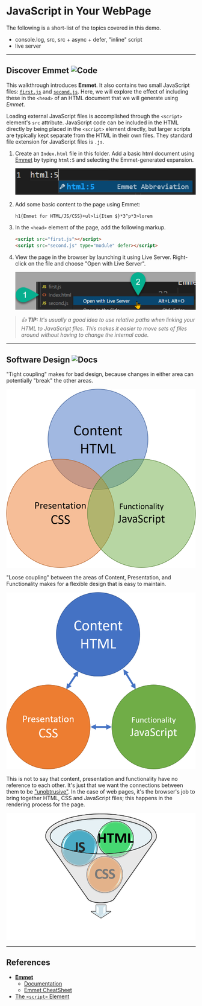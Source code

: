 # JavaScript in Your WebPage

The following is a short-list of the topics covered in this demo.

- console.log, src, src + async + defer, "inline" script
- live server

----

## Discover Emmet  ![Code](https://img.shields.io/badge/Code%20Status-Walkthrough-blueviolet?logo=Visual%20Studio%20Code&labelColor=indigo)

This walkthrough introduces **Emmet**. It also contains two small JavaScript files: [`first.js`](./first.js) and [`second.js`](./second.js). Here, we will explore the effect of including these in the `<head>` of an HTML document that we will generate using *Emmet*.

Loading external JavaScript files is accomplished through the `<script>` element's `src` attribute. JavaScript code can be included in the HTML directly by being placed in the `<script>` element directly, but larger scripts are typically kept separate from the HTML in their own files. They standard file extension for JavaScript files is `.js`.

1. Create an `Index.html` file in this folder. Add a basic html document using [Emmet](https://code.visualstudio.com/docs/editor/emmet) by typing `html:5` and selecting the Emmet-generated expansion.

   ![Emmet](./images/Emmet.png)

1. Add some basic content to the page using Emmet:

    ```
    h1{Emmet for HTML/JS/CSS}+ul>li{Item $}*3^p*3>lorem
    ```

1. In the `<head>` element of the page, add the following markup.

    ```html
    <script src="first.js"></script>
    <script src="second.js" type="module" defer></script>
    ```

1. View the page in the browser by launching it using Live Server. Right-click on the file and choose "Open with Live Server".

    ![Live Server](./images/LiveServer.png)

> *:+1: **TIP:** It's usually a good idea to use relative paths when linking your HTML to JavaScript files. This makes it easier to move sets of files around without having to change the internal code.*

----

## Software Design ![Docs](https://img.shields.io/badge/Documentation%20Status-100%25%20Complete-brightgreen?logo=Read%20the%20Docs)

"Tight coupling" makes for bad design, because changes in either area can potentially "break" the other areas.

![Bad](./images/BadDesign.png)

"Loose coupling" between the areas of Content, Presentation, and Functionality makes for a flexible design that is easy to maintain.

![Good](./images/GoodDesign.png)

This is not to say that content, presentation and functionality have no reference to each other. It's just that we want the connections between them to be ["unobtrusive"](https://dictionary.cambridge.org/dictionary/english/unobtrusive). In the case of web pages, it's the browser's job to bring together HTML, CSS and JavaScript files; this happens in the rendering process for the page.

![Rendering](./images/HTML-CSS-JS-Processed.png)

----

## References

- [**Emmet**](https://emmet.io/)
  - [Documentation](https://docs.emmet.io/)
  - [Emmet CheatSheet](https://docs.emmet.io/cheat-sheet/)
- [The `<script>` Element](https://developer.mozilla.org/en-US/docs/Web/HTML/Element/script)
